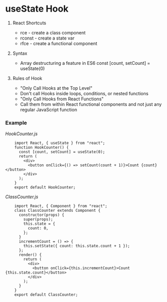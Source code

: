 # useState Hook

1. React Shortcuts

   - rce - create a class component
   - rconst - create a state var
   - rfce - create a functional component

2. Syntax

   - Array destructuring a feature in ES6
     const [count, setCount] = useState(0)

3. Rules of Hook
   - "Only Call Hooks at the Top Level"
   - Don't call Hooks inside loops, conditions, or nested functions
   - "Only Call Hooks from React Functions"
   - Call them from within React functional components and
     not just any regular JavaScript function

### Example

_HookCounter.js_

        import React, { useState } from "react";
        function HookCounter() {
          const [count, setCount] = useState(0);
          return (
            <div>
              <button onClick={() => setCount(count + 1)}>Count {count}</button>
            </div>
          );
        }
        export default HookCounter;

_ClassCounter.js_

        import React, { Component } from "react";
        class ClassCounter extends Component {
          constructor(props) {
            super(props);
            this.state = {
              count: 0,
            };
          }
          incrementCount = () => {
            this.setState({ count: this.state.count + 1 });
          };
          render() {
            return (
              <div>
                <button onClick={this.incrementCount}>Count {this.state.count}</button>
              </div>
            );
          }
        }
        export default ClassCounter;
